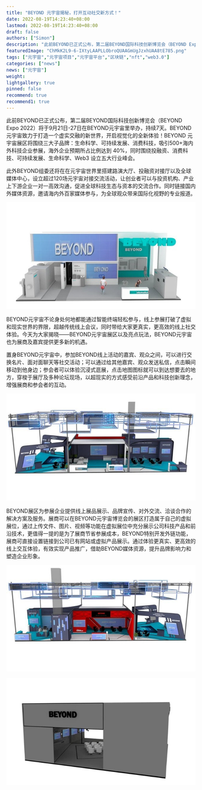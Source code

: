 ```yaml
---
title: "BEYOND 元宇宙揭秘，打开互动社交新方式！"
date: 2022-08-19T14:23:40+08:00
lastmod: 2022-08-19T14:23:40+08:00
draft: false
authors: ["Simon"]
description: "此前BEYOND已正式公布，第二届BEYOND国际科技创新博览会（BEYOND Expo 2022）将于9月21日-27日在BEYOND元宇宙里举办，持续7天。"
featuredImage: "ChMkK2L9-6-IXtyLAAPLLObroQUAAGmUgJzxhUAA8tE785.png"
tags: ["元宇宙","元宇宙项目","元宇宙平台","区块链","nft","web3.0"]
categories: ["news"]
news: ["元宇宙"]
weight: 
lightgallery: true
pinned: false
recommend: true
recommend1: true
---
```


此前BEYOND已正式公布，第二届BEYOND国际科技创新博览会（BEYOND Expo 2022）将于9月21日-27日在BEYOND元宇宙里举办，持续7天。BEYOND元宇宙致力于打造一个虚实交融的新世界，开启视觉化的全新体验！BEYOND 元宇宙展区将围绕三大子品牌：生命科学、可持续发展、消费科技，吸引500+海内外科技企业参展，海外企业预期所占比例达到 40%，同时围绕投融资、消费科技、可持续发展、生命科学、Web3 设立五大行业峰会。

此外BEYOND组委还将在在元宇宙世界里搭建路演大厅、投融资对接厅以及全球媒体中心，设立超过120场元宇宙对接交流活动，让创业者可以与投资机构、产业上下游企业一对一高效沟通，促进全球科技生态与资本的交流合作。同时链接国内外媒体资源，邀请海内外百家媒体参与，为全球观众带来国际化视野的专业报道。

![配图](ChMkK2.jpg)

BEYOND元宇宙不论身处何地都能通过智能终端轻松参与，线上参展打破了虚拟和现实世界的界限，超越传统线上会议，同时带给大家更真实，更高效的线上社交体验。今天为大家揭晓——BEYOND元宇宙展区以及亮点玩法，BEYOND元宇宙也为展商及嘉宾提供更多新的机遇。

置身BEYOND元宇宙中，参加BEYOND线上活动的嘉宾、观众之间，可以进行交换名片、面对面聊天等社交活动；可以通过给其他嘉宾、观众发送私信，点击瞬间移动到他身边；参会者可以体验沉浸式逛展，点击地图图标就可以到达想要去的地方，穿梭于展厅及多种论坛现场，以超现实的方式感受前沿产品和科技创新理念，增强展商和参会者的互动。

![配图](ChMkK.jpg)

BEYOND展区为参展企业提供线上展品展示、品牌宣传、对外交流、洽谈合作的解决方案及服务。展商可以在BEYOND元宇宙博览会的展区打造属于自己的虚拟展位，通过上传文件、图片、视频等功能在虚拟展位中充分展示公司科技产品和前沿技术，更值得一提的是为了展商节省参展成本，BEYOND特别开发外链功能，展商可直接设置链接到公司已有网站或虚拟产品展示。通过体验更真实、更高效的线上交互体验，有效实现产品推广，借助BEYOND媒体资源，提升品牌影响力和塑造企业形象。

![配图](ChMkK3.jpg)

![配图](ChMkK1.jpg)